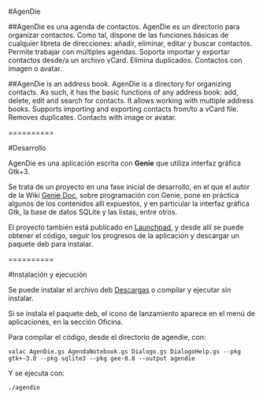 #AgenDie

##AgenDie es una agenda de contactos.
AgenDie es un directorio para organizar contactos. Como tal, dispone de las funciones básicas de cualquier libreta de direcciones: añadir, eliminar, editar y buscar contactos. Permite trabajar con múltiples agendas. Soporta importar y exportar contactos desde/a un archivo vCard. Elimina duplicados. Contactos con imagen o avatar.

##AgenDie is an address book.
AgenDie is a directory for organizing contacts. As such, it has the basic functions of any address book: add, delete, edit and search for contacts. It allows working with multiple address books. Supports importing and exporting contacts from/to a vCard file. Removes duplicates. Contacts with image or avatar.

==========

#Desarrollo

AgenDie es una aplicación escrita con **Genie** que utiliza interfaz gráfica Gtk+3.

Se trata de un proyecto en una fase inicial de desarrollo, en el que el autor de la Wiki [Genie Doc](http://genie.webierta.skn1.com/ "Genie Doc"), sobre programación con Genie, pone en práctica algunos de los contenidos allí expuestos, y en particular la interfaz gráfica Gtk, la base de datos SQLite y las listas, entre otros.

El proyecto también está publicado en [Launchpad](https://launchpad.net/agendie "Agendie en Launchpad"), y desde allí se puede obtener el código, seguir los progresos de la aplicación y descargar un paquete deb para instalar.

==========

#Instalación y ejecución

Se puede instalar el archivo deb [Descargas](https://launchpad.net/agendie/+download "Descargas desde Launchpad") o compilar y ejecutar sin instalar.

Si se instala el paquete deb, el icono de lanzamiento aparece en el menú de aplicaciones, en la sección Oficina.

Para compilar el código, desde el directorio de agendie, con:

    valac AgenDie.gs AgendaNotebook.gs Dialogo.gs DialogoHelp.gs --pkg gtk+-3.0 --pkg sqlite3 --pkg gee-0.8 --output agendie

Y se ejecuta con:

    ./agendie

